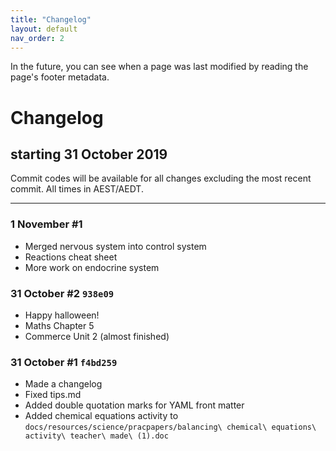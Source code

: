 ```yaml
---
title: "Changelog"
layout: default
nav_order: 2
---
```


In the future, you can see when a page was last modified by reading the page's footer metadata. 

# Changelog
## starting 31 October 2019

Commit codes will be available for all changes excluding the most recent commit. All times in AEST/AEDT.

***

### 1 November #1
- Merged nervous system into control system
- Reactions cheat sheet
- More work on endocrine system

### 31 October #2 `938e09`
- Happy halloween!
- Maths Chapter 5
- Commerce Unit 2 (almost finished)

### 31 October #1 `f4bd259`

- Made a changelog
- Fixed tips.md
- Added double quotation marks for YAML front matter
- Added chemical equations activity to `docs/resources/science/pracpapers/balancing\ chemical\ equations\ activity\ teacher\ made\ (1).doc`